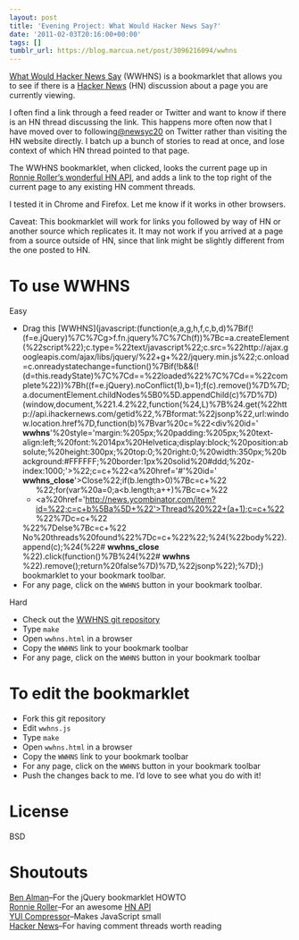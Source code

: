 ```yaml
---
layout: post
title: 'Evening Project: What Would Hacker News Say?'
date: '2011-02-03T20:16:00+00:00'
tags: []
tumblr_url: https://blog.marcua.net/post/3096216094/wwhns
---
```

[What Would Hacker News Say](https://github.com/marcua/wwhns) (WWHNS) is a bookmarklet that allows you to see if there is a [Hacker News](http://news.ycombinator.com/) (HN) discussion about a page you are currently viewing.

I often find a link through a feed reader or Twitter and want to know if there is an HN thread discussing the link. This happens more often now that I have moved over to following[@newsyc20](http://twitter.com/#!/newsyc20) on Twitter rather than visiting the HN website directly. I batch up a bunch of stories to read at once, and lose context of which HN thread pointed to that page.

The WWHNS bookmarklet, when clicked, looks the current page up in [Ronnie Roller’s wonderful HN API](http://api.ihackernews.com/), and adds a link to the top right of the current page to any existing HN comment threads.

I tested it in Chrome and Firefox. Let me know if it works in other browsers.

Caveat: This bookmarklet will work for links you followed by way of HN or another source which replicates it. It may not work if you arrived at a page from a source outside of HN, since that link might be slightly different from the one posted to HN.

# To use WWHNS

Easy

- Drag this [WWHNS](javascript:(function(e,a,g,h,f,c,b,d)%7Bif(!(f=e.jQuery)%7C%7Cg>f.fn.jquery%7C%7Ch(f))%7Bc=a.createElement(%22script%22);c.type=%22text/javascript%22;c.src=%22http://ajax.googleapis.com/ajax/libs/jquery/%22+g+%22/jquery.min.js%22;c.onload=c.onreadystatechange=function()%7Bif(!b&&(!(d=this.readyState)%7C%7Cd==%22loaded%22%7C%7Cd==%22complete%22))%7Bh((f=e.jQuery).noConflict(1),b=1);f(c).remove()%7D%7D;a.documentElement.childNodes%5B0%5D.appendChild(c)%7D%7D)(window,document,%221.4.2%22,function(%24,L)%7B%24.get(%22http://api.ihackernews.com/getid%22,%7Bformat:%22jsonp%22,url:window.location.href%7D,function(b)%7Bvar%20c=%22<div%20id=' __wwhns__'%20style='margin:%205px;%20padding:%205px;%20text-align:left;%20font:%2014px%20Helvetica;display:block;%20position:absolute;%20height:300px;%20top:0;%20right:0;%20width:350px;%20background:#FFFFFF;%20border:1px%20solid%20#ddd;%20z-index:1000;'>%22;c=c+%22<a%20href='#'%20id=' __wwhns_close__'>Close</a>%22;if(b.length>0)%7Bc=c+%22<ul>%22;for(var%20a=0;a<b.length;a++)%7Bc=c+%22<li><a%20href='http://news.ycombinator.com/item?id=%22;c=c+b%5Ba%5D+%22'>Thread%20%22+(a+1);c=c+%22</a></li>%22%7Dc=c+%22</ul>%22%7Delse%7Bc=c+%22<br>No%20threads%20found%22%7Dc=c+%22</div>%22;%24(%22body%22).append(c);%24(%22# __wwhns_close__ %22).click(function()%7B%24(%22# __wwhns__ %22).remove();return%20false%7D)%7D,%22jsonp%22);%7D);) bookmarklet to your bookmark toolbar.
- For any page, click on the `WWHNS` button in your bookmark toolbar.

Hard

- Check out the [WWHNS git repository](https://github.com/marcua/wwhns)
- Type `make`
- Open `wwhns.html` in a browser
- Copy the `WWHNS` link to your bookmark toolbar
- For any page, click on the `WWHNS` button in your bookmark toolbar

# To edit the bookmarklet

- Fork this git repository
- Edit `wwhns.js`
- Type `make`
- Open `wwhns.html` in a browser
- Copy the `WWHNS` link to your bookmark toolbar
- For any page, click on the `WWHNS` button in your bookmark toolbar
- Push the changes back to me. I’d love to see what you do with it!

# License

BSD

# Shoutouts

[Ben Alman](http://benalman.com/projects/run-jquery-code-bookmarklet/)–For the jQuery bookmarklet HOWTO  
[Ronnie Roller](http://twitter.com/#!/ronnieroller)–For an awesome [HN API](http://api.ihackernews.com/)  
[YUI Compressor](https://developer.yahoo.com/yui/compressor/)–Makes JavaScript small  
[Hacker News](http://news.ycombinator.com/)–For having comment threads worth reading

